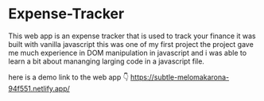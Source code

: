 # Expense-Tracker

This web app is an expense tracker that is used to track your finance it was built with vanilla javascript this was one of my first project 
the project gave me much experience in DOM manipulation in javascript and i was able to learn a bit about mananging larging code in a javascript file.

here is a demo link to the web app 👇
https://subtle-melomakarona-94f551.netlify.app/
